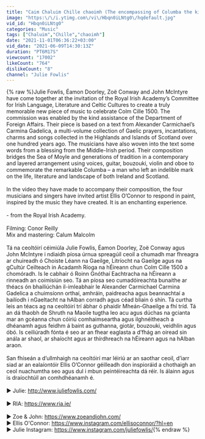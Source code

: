 ```yaml
---
title: "Caim Chaluim Chille chaoimh (The encompassing of Columba the kindly)"
image: "https:\/\/i.ytimg.com\/vi\/Hbqn0iLNtg0\/hqdefault.jpg"
vid_id: "Hbqn0iLNtg0"
categories: "Music"
tags: ["Chaluim","Chille","chaoimh"]
date: "2021-11-01T06:36:22+03:00"
vid_date: "2021-06-09T14:30:13Z"
duration: "PT6M17S"
viewcount: "17002"
likeCount: "764"
dislikeCount: "8"
channel: "Julie Fowlis"
---
```

{% raw %}Julie Fowlis, Éamon Doorley, Zoë Conway and John McIntyre have come together at the invitation of the Royal Irish Academy’s Committee for Irish Language, Literature and Celtic Cultures to create a truly memorable new piece of music to celebrate Colm Cille 1500. The commission was enabled by the kind assistance of the Department of Foreign Affairs. Their piece is based on a text from Alexander Carmichael’s Carmina Gadelica, a multi-volume collection of Gaelic prayers, incantations, charms and songs collected in the Highlands and Islands of Scotland over one hundred years ago. The musicians have also woven into the text some words from a blessing from the Middle-Irish period. Their composition bridges the Sea of Moyle and generations of tradition in a contemporary and layered arrangement using voices, guitar, bouzouki, violin and oboe to commemorate the remarkable Columba – a man who left an indelible mark on the life, literature and landscape of both Ireland and Scotland. <br /><br />In the video they have made to accompany their composition, the four musicians and singers have invited artist Ellis O’Connor to respond in paint, inspired by the music they have created. It is an enchanting experience.<br /><br />- from the Royal Irish Academy.<br /><br />Filming: Conor Reilly<br />Mix and mastering: Calum Malcolm<br /><br />Tá na ceoltóirí céimiúla Julie Fowlis, Éamon Doorley, Zoë Conway agus John McIntyre i ndiaidh píosa úrnua spreagúil ceoil a chumadh mar fhreagra ar chuireadh ó Choiste Léann na Gaeilge, Litríocht na Gaeilge agus na gCultúr Ceilteach in Acadamh Ríoga na hÉireann chun Colm Cille 1500 a chomóradh. Is le cabhair ó Roinn Gnóthaí Eachtracha na hÉireann a rinneadh an coimisiún seo. Tá an píosa seo cumadóireachta bunaithe ar théacs ón bhailiúchán il-imleabhair le Alexander Carmichael Carmina Gadelica a chuimsíonn orthaí, amhráin, paidreacha agus beannachtaí a bailíodh i nGaeltacht na hAlban corradh agus céad bliain ó shin. Tá curtha leis an téacs ag na ceoltóirí trí ábhar ó phaidir Mheán-Ghaeilge a fhí tríd.  Tá an dá thaobh de Shruth na Maoile tugtha leo acu agus dúchas na gcianta mar an gcéanna chun cóiriú comhaimseartha agus ilghnéitheach a dhéanamh agus feidhm á baint as guthanna, giotár, bouzouki, veidhlín agus óbó. Is ceiliúradh fónta é seo ar an fhear eaglasta a d’fhág an oiread sin anála ar shaol, ar shaíocht agus ar thírdhreach na hÉireann agus na hAlban araon.<br /><br />San fhíseán a d’ullmhaigh na ceoltóirí mar léiriú ar an saothar ceoil, d’iarr siad ar an ealaíontóir Ellis O’Connor géilleadh don inspioráid a chothaigh an ceol nuachumtha seo agus dul i mbun peintéireachta dá réir. Is álainn agus is draíochtúil an comhdhéanamh é. <br /><br />► Julie: <a rel="nofollow" target="blank" href="http://www.juliefowlis.com/">http://www.juliefowlis.com/</a><br /><br />► RIA: <a rel="nofollow" target="blank" href="https://www.ria.ie/">https://www.ria.ie/</a><br /><br />► Zoe &amp; John: <a rel="nofollow" target="blank" href="https://www.zoeandjohn.com/">https://www.zoeandjohn.com/</a><br />► Ellis O'Connor: <a rel="nofollow" target="blank" href="https://www.instagram.com/ellisoconnor/?hl=en">https://www.instagram.com/ellisoconnor/?hl=en</a><br />► Julie Instagram: <a rel="nofollow" target="blank" href="https://www.instagram.com/juliefowlis/">https://www.instagram.com/juliefowlis/</a>{% endraw %}
